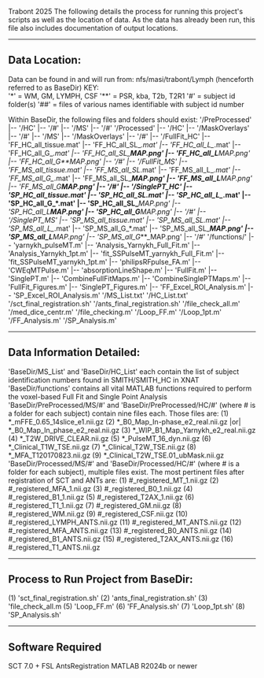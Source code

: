 Trabont
2025
The following details the process for running this project's scripts as well as the location of data.
As the data has already been run, this file also includes documentation of output locations.

------------------------
Data Location: 
------------------------
Data can be found in and will run from: nfs/masi/trabont/Lymph (henceforth referred to as BaseDir)
KEY:  
    '*'   = WM, GM, LYMPH, CSF
    '**'  = PSR, kba, T2b, T2R1
    '#'   = subject id folder(s)
    '##'  = files of various names identifiable with subject id number

Within BaseDir, the following files and folders should exist:
'/PreProcessed'
     |-- '/HC'
           |-- '/#' 
     |-- '/MS'
           |-- '/#' 
'/Processed'
     |-- '/HC'
           |-- '/MaskOverlays'
           |-- '/#' 
     |-- '/MS'
           |-- '/MaskOverlays'
           |-- '/#'
     |-- '/FullFit_HC'
           |-- 'FF_HC_all_tissue.mat'
           |-- 'FF_HC_all_SL_*.mat'
           |-- 'FF_HC_all_L_*.mat'
           |-- 'FF_HC_all_G_*.mat'
           |-- 'FF_HC_all_SL_**_MAP.png'
           |-- 'FF_HC_all_L_**_MAP.png'
           |-- 'FF_HC_all_G_**_MAP.png'
           |-- '/#'
     |-- '/FullFit_MS'
           |-- 'FF_MS_all_tissue.mat'
           |-- 'FF_MS_all_SL_*.mat'
           |-- 'FF_MS_all_L_*.mat'
           |-- 'FF_MS_all_G_*.mat'
           |-- 'FF_MS_all_SL_**_MAP.png'
           |-- 'FF_MS_all_L_**_MAP.png'
           |-- 'FF_MS_all_G_**_MAP.png'
           |-- '/#'
     |-- '/SinglePT_HC'
           |-- 'SP_HC_all_tissue.mat'
           |-- 'SP_HC_all_SL_*.mat'
           |-- 'SP_HC_all_L_*.mat'
           |-- 'SP_HC_all_G_*.mat'
           |-- 'SP_HC_all_SL_**_MAP.png'
           |-- 'SP_HC_all_L_**_MAP.png'
           |-- 'SP_HC_all_G_**_MAP.png'
           |-- '/#'
     |-- '/SinglePT_MS'
           |-- 'SP_MS_all_tissue.mat'
           |-- 'SP_MS_all_SL_*.mat'
           |-- 'SP_MS_all_L_*.mat'
           |-- 'SP_MS_all_G_*.mat'
           |-- 'SP_MS_all_SL_**_MAP.png'
           |-- 'SP_MS_all_L_**_MAP.png'
           |-- 'SP_MS_all_G_**_MAP.png'
           |-- '/#'
'/functions/'
     |-- 'yarnykh_pulseMT.m'
     |-- 'Analysis_Yarnykh_Full_Fit.m'
     |-- 'Analysis_Yarnykh_1pt.m'
     |-- 'fit_SSPulseMT_yarnykh_Full_Fit.m'
     |-- 'fit_SSPulseMT_yarnykh_1pt.m'
     |-- 'philipsRFpulse_FA.m'
     |-- 'CWEqMTPulse.m'
     |-- 'absorptionLineShape.m'
     |-- 'FullFit.m'
     |-- 'SinglePT.m'
     |-- 'CombineFullFitMaps.m'
     |-- 'CombineSinglePTMaps.m'
     |-- 'FullFit_Figures.m'
     |-- 'SinglePT_Figures.m'
     |-- 'FF_Excel_ROI_Analysis.m'
     |-- 'SP_Excel_ROI_Analysis.m'
'/MS_List.txt'
'/HC_List.txt'
'/sct_final_registration.sh'
'/ants_final_registration.sh'
'/file_check_all.m'
'/med_dice_centr.m'
'/file_checking.m'
'/Loop_FF.m'
'/Loop_1pt.m'
'/FF_Analysis.m'
'/SP_Analysis.m'

------------------------
Data Information Detailed:
------------------------
'BaseDir/MS_List' and 'BaseDir/HC_List' each contain the list of subject identification numbers found in SMITH/SMITH_HC in XNAT
'BaseDir/functions' contains all vital MATLAB functions required to perform the voxel-based Full Fit and Single Point Analysis
'BaseDir/PreProcessed/MS/#' and 'BaseDir/PreProcessed/HC/#' (where # is a folder for each subject) contain nine files each.
   Those files are:
             (1) *_mFFE_0.65_14slice_e1.nii.gz
             (2) *_B0_Map_In-phase_e2_real.nii.gz |or| *_B0_Map_In_phase_e2_real.nii.gz
             (3) *_WIP_B1_Map_Yarnykh_e2_real.nii.gz
             (4) *_T2W_DRIVE_CLEAR.nii.gz
             (5) *_PulseMT_16_dyn.nii.gz
             (6) *_Clinical_T1W_TSE.nii.gz
             (7) *_Clinical_T2W_TSE.nii.gz
             (8) *_MFA_T120170823.nii.gz
             (9) *_Clinical_T2W_TSE.01_ubMask.nii.gz
'BaseDir/Processed/MS/#' and 'BaseDir/Processed/HC/#' (where # is a folder for each subject), multiple files exist.
   The most pertinent files after registration of SCT and ANTs are:
             (1) #_registered_MT_1.nii.gz
             (2) #_registered_MFA_1.nii.gz
             (3) #_registered_B0_1.nii.gz
             (4) #_registered_B1_1.nii.gz
             (5) #_registered_T2AX_1.nii.gz
             (6) #_registered_T1_1.nii.gz
             (7) #_registered_GM.nii.gz
             (8) #_registered_WM.nii.gz
             (9) #_registered_CSF.nii.gz
            (10) #_registered_LYMPH_ANTS.nii.gz
            (11) #_registered_MT_ANTS.nii.gz
            (12) #_registered_MFA_ANTS.nii.gz
            (13) #_registered_B0_ANTS.nii.gz
            (14) #_registered_B1_ANTS.nii.gz
            (15) #_registered_T2AX_ANTS.nii.gz
            (16) #_registered_T1_ANTS.nii.gz


------------------------
Process to Run Project from BaseDir:
------------------------
  (1) 'sct_final_registration.sh'
  (2) 'ants_final_registration.sh'
  (3) 'file_check_all.m
  (5) 'Loop_FF.m'
  (6) 'FF_Analysis.sh'
  (7) 'Loop_1pt.sh'
  (8) 'SP_Analysis.sh'


------------------------
Software Required
------------------------
SCT 7.0 + FSL
AntsRegistration
MATLAB R2024b or newer
